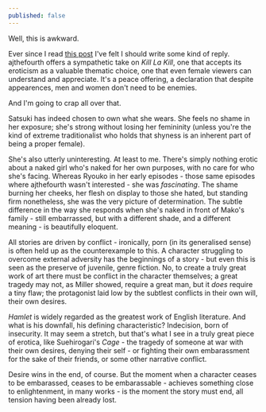 ```yaml
---
published: false
---
```


Well, this is awkward.

Ever since I read [this post](http://formeinfullbloom.wordpress.com/2013/10/17/what-not-to-wear-undressing-kill-la-kills-wardrobe-nsfw/) I've felt I should write some kind of reply. ajthefourth offers a sympathetic take on *Kill La Kill*, one that accepts its eroticism as a valuable thematic choice, one that even female viewers can understand and appreciate. It's a peace offering, a declaration that despite appearences, men and women don't need to be enemies.

And I'm going to crap all over that.

Satsuki has indeed chosen to own what she wears. She feels no shame in her exposure; she's strong without losing her femininity (unless you're the kind of extreme traditionalist who holds that shyness is an inherent part of being a proper female).

She's also utterly uninteresting. At least to me. There's simply nothing erotic about a naked girl who's naked for her own purposes, with no care for who she's facing. Whereas Ryouko in her early episodes - those same episodes where ajthefourth wasn't interested - she was *fascinating*. The shame burning her cheeks, her flesh on display to those she hated, but standing firm nonetheless, she was the very picture of determination. The subtle difference in the way she responds when she's naked in front of Mako's family - still embarrassed, but with a different shade, and a different meaning - is beautifully eloquent.

All stories are driven by conflict - ironically, porn (in its generalised sense) is often held up as the counterexample to this. A character struggling to overcome external adversity has the beginnings of a story - but even this is seen as the preserve of juvenile, genre fiction. No, to create a truly great work of art there must be conflict in the character themselves; a great tragedy may not, as Miller showed, require a great man, but it *does* require a tiny flaw; the protagonist laid low by the subtlest conflicts in their own will, their own desires.

*Hamlet* is widely regarded as the greatest work of English literature. And what is his downfall, his defining characteristic? Indecision, born of insecurity. It may seem a stretch, but that's what I see in a truly great piece of erotica, like Suehirogari's *Cage* - the tragedy of someone at war with their own desires, denying their self - or fighting their own embarassment for the sake of their friends, or some other narrative conflict.

Desire wins in the end, of course. But the moment when a character ceases to be embarassed, ceases to be embarassable - achieves something close to enlightenment, in many works - is the moment the story must end, all tension having been already lost.